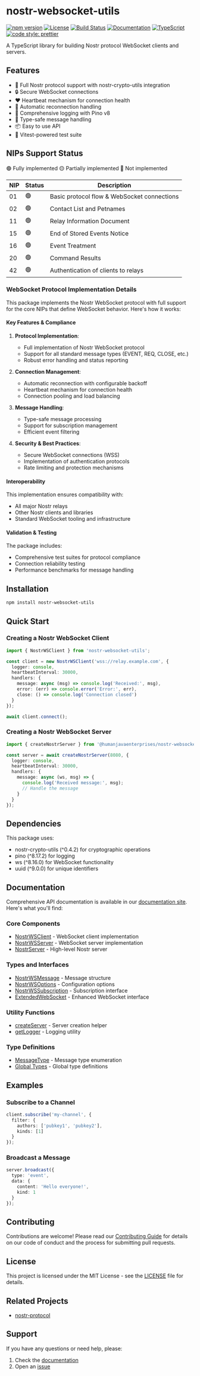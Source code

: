 # nostr-websocket-utils

[![npm version](https://img.shields.io/npm/v/@humanjavaenterprises/nostr-websocket-utils.svg)](https://www.npmjs.com/package/@humanjavaenterprises/nostr-websocket-utils)
[![License](https://img.shields.io/npm/l/@humanjavaenterprises/nostr-websocket-utils.svg)](https://github.com/HumanjavaEnterprises/nostr-websocket-utils/blob/main/LICENSE)
[![Build Status](https://github.com/HumanjavaEnterprises/nostr-websocket-utils/workflows/CI/badge.svg)](https://github.com/HumanjavaEnterprises/nostr-websocket-utils/actions)
[![Documentation](https://github.com/HumanjavaEnterprises/nostr-websocket-utils/workflows/Documentation/badge.svg)](https://humanjavaenterprises.github.io/nostr-websocket-utils/)
[![TypeScript](https://img.shields.io/badge/TypeScript-Ready-blue.svg)](https://www.typescriptlang.org)
[![code style: prettier](https://img.shields.io/badge/code_style-prettier-ff69b4.svg)](https://github.com/prettier/prettier)

A TypeScript library for building Nostr protocol WebSocket clients and servers.

## Features

- 🚀 Full Nostr protocol support with nostr-crypto-utils integration
- 🔒 Secure WebSocket connections
- ♥️ Heartbeat mechanism for connection health
- 🔄 Automatic reconnection handling
- 📝 Comprehensive logging with Pino v8
- 🎯 Type-safe message handling
- 📦 Easy to use API
- 🧪 Vitest-powered test suite

## NIPs Support Status

🟢 Fully implemented 🟡 Partially implemented 🔴 Not implemented

| NIP | Status | Description |
|-----|--------|-------------|
| 01 | 🟢 | Basic protocol flow & WebSocket connections |
| 02 | 🟢 | Contact List and Petnames |
| 11 | 🟢 | Relay Information Document |
| 15 | 🟢 | End of Stored Events Notice |
| 16 | 🟢 | Event Treatment |
| 20 | 🟢 | Command Results |
| 42 | 🟢 | Authentication of clients to relays |

### WebSocket Protocol Implementation Details

This package implements the Nostr WebSocket protocol with full support for the core NIPs that define WebSocket behavior. Here's how it works:

#### Key Features & Compliance

1. **Protocol Implementation**:
   - Full implementation of Nostr WebSocket protocol
   - Support for all standard message types (EVENT, REQ, CLOSE, etc.)
   - Robust error handling and status reporting

2. **Connection Management**:
   - Automatic reconnection with configurable backoff
   - Heartbeat mechanism for connection health
   - Connection pooling and load balancing

3. **Message Handling**:
   - Type-safe message processing
   - Support for subscription management
   - Efficient event filtering

4. **Security & Best Practices**:
   - Secure WebSocket connections (WSS)
   - Implementation of authentication protocols
   - Rate limiting and protection mechanisms

#### Interoperability

This implementation ensures compatibility with:
- All major Nostr relays
- Other Nostr clients and libraries
- Standard WebSocket tooling and infrastructure

#### Validation & Testing

The package includes:
- Comprehensive test suites for protocol compliance
- Connection reliability testing
- Performance benchmarks for message handling

## Installation

```bash
npm install nostr-websocket-utils
```

## Quick Start

### Creating a Nostr WebSocket Client

```typescript
import { NostrWSClient } from 'nostr-websocket-utils';

const client = new NostrWSClient('wss://relay.example.com', {
  logger: console,
  heartbeatInterval: 30000,
  handlers: {
    message: async (msg) => console.log('Received:', msg),
    error: (err) => console.error('Error:', err),
    close: () => console.log('Connection closed')
  }
});

await client.connect();
```

### Creating a Nostr WebSocket Server

```typescript
import { createNostrServer } from '@humanjavaenterprises/nostr-websocket-utils';

const server = await createNostrServer(8080, {
  logger: console,
  heartbeatInterval: 30000,
  handlers: {
    message: async (ws, msg) => {
      console.log('Received message:', msg);
      // Handle the message
    }
  }
});
```

## Dependencies

This package uses:
- nostr-crypto-utils (^0.4.2) for cryptographic operations
- pino (^8.17.2) for logging
- ws (^8.16.0) for WebSocket functionality
- uuid (^9.0.0) for unique identifiers

## Documentation

Comprehensive API documentation is available in our [documentation site](https://humanjavaenterprises.github.io/nostr-websocket-utils/). Here's what you'll find:

### Core Components
- [NostrWSClient](docs/classes/NostrWSClient.md) - WebSocket client implementation
- [NostrWSServer](docs/classes/NostrWSServer.md) - WebSocket server implementation
- [NostrServer](docs/classes/NostrServer.md) - High-level Nostr server

### Types and Interfaces
- [NostrWSMessage](docs/interfaces/NostrWSMessage.md) - Message structure
- [NostrWSOptions](docs/interfaces/NostrWSOptions.md) - Configuration options
- [NostrWSSubscription](docs/interfaces/NostrWSSubscription.md) - Subscription interface
- [ExtendedWebSocket](docs/interfaces/ExtendedWebSocket.md) - Enhanced WebSocket interface

### Utility Functions
- [createServer](docs/functions/createServer.md) - Server creation helper
- [getLogger](docs/functions/getLogger.md) - Logging utility

### Type Definitions
- [MessageType](docs/enumerations/NostrWSMessageType.md) - Message type enumeration
- [Global Types](docs/globals.md) - Global type definitions

## Examples

### Subscribe to a Channel

```typescript
client.subscribe('my-channel', {
  filter: {
    authors: ['pubkey1', 'pubkey2'],
    kinds: [1]
  }
});
```

### Broadcast a Message

```typescript
server.broadcast({
  type: 'event',
  data: {
    content: 'Hello everyone!',
    kind: 1
  }
});
```

## Contributing

Contributions are welcome! Please read our [Contributing Guide](CONTRIBUTING.md) for details on our code of conduct and the process for submitting pull requests.

## License

This project is licensed under the MIT License - see the [LICENSE](LICENSE) file for details.

## Related Projects

- [nostr-protocol](https://github.com/nostr-protocol/nostr)

## Support

If you have any questions or need help, please:

1. Check the [documentation](https://humanjavaenterprises.github.io/nostr-websocket-utils/)
2. Open an [issue](https://github.com/HumanjavaEnterprises/nostr-websocket-utils/issues)
